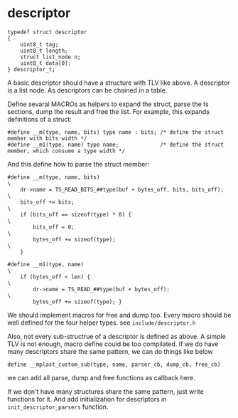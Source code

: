 # descriptor
```
typedef struct descriptor
{
	uint8_t tag;
	uint8_t length;
	struct list_node n;
	uint8_t data[0];
} descriptor_t;
```

A basic descriptor should have a structure with TLV like above.
A descriptor is a list node. As descriptors can be chained in a table.

Define sevaral MACROs as helpers to expand the struct, parse the ts sections,
dump the result and free the list.
For example, this expands definitions of a struct:
```
#define __m(type, name, bits) type name : bits; /* define the struct member with bits width */
#define __m1(type, name) type name;				/* define the struct member, which consume a type width */
```
And this define how to parse the struct member:
```
#define __m(type, name, bits)                                                                 \
	dr->name = TS_READ_BITS_##type(buf + bytes_off, bits, bits_off);                          \
	bits_off += bits;                                                                         \
	if (bits_off == sizeof(type) * 8) {                                                       \
		bits_off = 0;                                                                         \
		bytes_off += sizeof(type);                                                            \
	}

#define __m1(type, name)                                                                      \
	if (bytes_off < len) {                                                                    \
		dr->name = TS_READ_##type(buf + bytes_off);                                           \
		bytes_off += sizeof(type); }
```
We should implement macros for free and dump too.
Every macro should be well defined for the four helper types.
see ```include/descriptor.h```

Also, not every sub-structrue of a descriptor is defined as above. A simple TLV is not enough,
macro define could be too compilated.
If we do have many descriptors share the same pattern, we can do things like below
```
define __mplast_custom_sub(type, name, parser_cb, dump_cb, free_cb)
```
we can add all parse, dump and free functions as callback here.

If we don't have many structures share the same pattern, just write functions for it.
And add initialization for descriptors in ```init_descriptor_parsers``` function.
